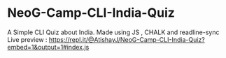 # NeoG-Camp-CLI-India-Quiz
A Simple CLI Quiz about India. Made using JS , CHALK and readline-sync
</br>
Live preview :
https://repl.it/@AtishayJ/NeoG-Camp-CLI-India-Quiz?embed=1&output=1#index.js
